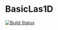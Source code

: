 # BasicLas1D

[![Build Status](https://github.com/OttTs/BasicLas1D.jl/actions/workflows/CI.yml/badge.svg?branch=main)](https://github.com/OttTs/BasicLas1D.jl/actions/workflows/CI.yml?query=branch%3Amain)
